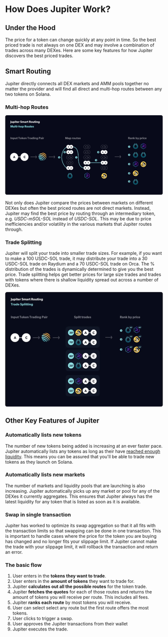 # How Does Jupiter Work?

## Under the Hood

The price for a token can change quickly at any point in time. So the best priced trade is not always on one DEX and may involve a combination of trades across many DEXes.
Here are some key features for how Jupiter discovers the best priced trades.

## Smart Routing

Jupiter directly connects all DEX markets and AMM pools together no matter the provider and will find all direct and multi-hop routes between any two tokens on Solana.

### Multi-hop Routes

![Multi-hop Routes](../../static/img/docs/multi-hop-routes.png)

Not only does Jupiter compare the prices between markets on different DEXes but often the best priced routes are not direct markets. Instead, Jupiter may find the best price by routing through an intermediary token, e.g. *USDC-mSOL-SOL* instead of *USDC-SOL*. This may be due to price inefficiencies and/or volatility in the various markets that Jupiter routes through.

### Trade Splitting

Jupiter will split your trade into smaller trade sizes. For example, if you want to make a 100 USDC-SOL trade, it may distribute your trade into a 30 USDC-SOL trade on Raydium and a 70 USDC-SOL trade on Orca. The % distribution of the trades is dynamically determined to give you the best price. Trade splitting helps get better prices for large size trades and trades with tokens where there is shallow liquidity spread out across a number of DEXes.

![Split Trade](../../static/img/docs/split-trade.png)

## Other Key Features of Jupiter

### Automatically lists new tokens

The number of new tokens being added is increasing at an ever faster pace. Jupiter automatically lists any tokens as long as their have [reached enough liquidity](/guides/general/get-your-token-onto-jup). This means you can be assured that you'll be able to trade new tokens as they launch on Solana.

### Automatically lists new markets

The number of markets and liquidity pools that are launching is also increasing. Jupiter automatically picks up any market or pool for any of the DEXes it currently aggregates. This ensures that Jupiter always has the latest liquidity for any token that is listed as soon as it is available.

### Swap in single transaction

Jupiter has worked to optimize its swap aggregation so that it all fits with the transaction limits so that swapping can be done in one transaction. This is important to handle cases where the price for the token you are buying has changed and no longer fits your slippage limit. If Jupiter cannot make the trade with your slippage limit, it will rollback the transaction and return an error.

### The basic flow

1. User enters in the **tokens they want to trade**.
2. User enters in the **amount of tokens** they want to trade for.
3. Jupiter **calculates out all the possible routes** for the token trade.
4. Jupiter **fetches the quotes** for each of those routes and returns the amount of tokens you will receive per route. This includes all fees.
5. Jupiter **ranks each route** by most tokens you will receive.
6. User can select select any route but the first route offers the most tokens.
7. User clicks to trigger a swap.
8. User approves the Jupiter transactions from their wallet
9. Jupiter executes the trade.